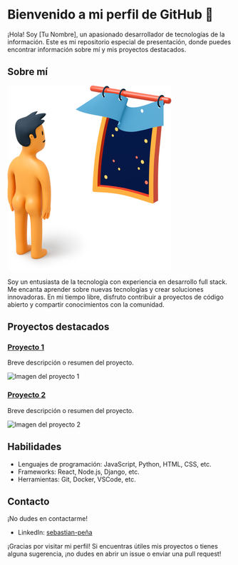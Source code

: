 # Bienvenido a mi perfil de GitHub 👋

¡Hola! Soy [Tu Nombre], un apasionado desarrollador de tecnologías de la información. Este es mi repositorio especial de presentación, donde puedes encontrar información sobre mí y mis proyectos destacados.

## Sobre mí

![Imagen de perfil](funnyMan.png)

Soy un entusiasta de la tecnología con experiencia en desarrollo full stack. Me encanta aprender sobre nuevas tecnologías y crear soluciones innovadoras. En mi tiempo libre, disfruto contribuir a proyectos de código abierto y compartir conocimientos con la comunidad.

## Proyectos destacados

### [Proyecto 1](url_del_proyecto_1)

Breve descripción o resumen del proyecto.

![Imagen del proyecto 1](url_de_la_imagen_del_proyecto_1)

### [Proyecto 2](url_del_proyecto_2)

Breve descripción o resumen del proyecto.

![Imagen del proyecto 2](url_de_la_imagen_del_proyecto_2)

## Habilidades

- Lenguajes de programación: JavaScript, Python, HTML, CSS, etc.
- Frameworks: React, Node.js, Django, etc.
- Herramientas: Git, Docker, VSCode, etc.

## Contacto

¡No dudes en contactarme!

- LinkedIn: [sebastian-peña](https://www.linkedin.com/in/sebastian-pe%C3%B1a-5b6597271/)


¡Gracias por visitar mi perfil! Si encuentras útiles mis proyectos o tienes alguna sugerencia, ¡no dudes en abrir un issue o enviar una pull request!



